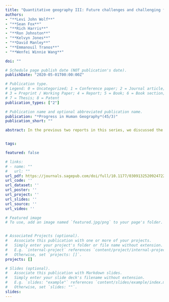 ```yaml
---
title: "Quantitative geography III: Future challenges and challenging futures"
authors:
- "**Levi John Wolf**"
- "**Sean Fox**"
- "**Rich Harris**"
- "**Ron Johnston**"
- "**Kelvyn Jones**"
- "**David Manley**"
- "**Emmanouil Tranos**"
- "**Wenfei Winnie Wang**"

doi: ""

# Schedule page publish date (NOT publication's date).
publishDate: "2020-05-01T00:00:00Z"

# Publication type.
# Legend: 0 = Uncategorized; 1 = Conference paper; 2 = Journal article;
# 3 = Preprint / Working Paper; 4 = Report; 5 = Book; 6 = Book section;
# 7 = Thesis; 8 = Patent
publication_types: ["2"]

# Publication name and optional abbreviated publication name.
publication: "*Progress in Human Geography*(45/3)"
publication_short: ""

abstract: In the previous two reports in this series, we discussed the history and current status of quantitative geography. In this final report, we focus on the future. We argue that quantitative geographers are most helpful when we can simplify difficult problems using our distinct domain expertise. To do this, we must clarify the theory underpinning core conceptual problems in quantitative geography. Then, we examine the social forces that are shaping the future of quantitative geography. We conclude with criteria for how quantitative geography might succeed in addressing these challenges.


tags:

featured: false

# links:
# - name: ""
#   url: ""
url_pdf: https://journals.sagepub.com/doi/full/10.1177/0309132520924722
url_code: ''
url_dataset: ''
url_poster: ''
url_project: ''
url_slides: ''
url_source: ''
url_video: ''

# Featured image
# To use, add an image named `featured.jpg/png` to your page's folder. 


# Associated Projects (optional).
#   Associate this publication with one or more of your projects.
#   Simply enter your project's folder or file name without extension.
#   E.g. `internal-project` references `content/project/internal-project/index.md`.
#   Otherwise, set `projects: []`.
projects: []

# Slides (optional).
#   Associate this publication with Markdown slides.
#   Simply enter your slide deck's filename without extension.
#   E.g. `slides: "example"` references `content/slides/example/index.md`.
#   Otherwise, set `slides: ""`.
slides:
---
```

